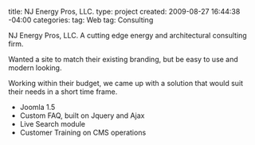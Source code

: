 title: NJ Energy Pros, LLC.
type: project
created: 2009-08-27 16:44:38 -04:00
categories: 
tag: Web
tag: Consulting

NJ Energy Pros, LLC. A cutting edge energy and architectural consulting firm.</p> 
 Wanted a site to match their existing branding, but be easy to use and modern looking.</p> 
 Working within their budget, we came up with a solution that would suit their needs in a short time frame.

*   Joomla 1.5
*   Custom FAQ, built on Jquery and Ajax
*   Live Search module
*   Customer Training on CMS operations
